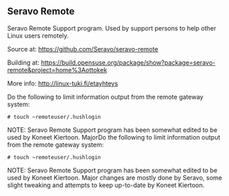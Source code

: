 Seravo Remote
-------------

Seravo Remote Support program. Used by support persons to help other Linux users remotely. 

Source at: https://github.com/Seravo/seravo-remote 

Building at: https://build.opensuse.org/package/show?package=seravo-remote&project=home%3Aottokek

More info: http://linux-tuki.fi/etayhteys 

Do the following to limit information output from the remote gateway system:
```
# touch ~remoteuser/.hushlogin
```

NOTE: Seravo Remote Support program has been somewhat edited to be used by Koneet Kiertoon. MajorDo the following to limit information output from the remote gateway system:
 ```
 # touch ~remoteuser/.hushlogin
 ```
NOTE: Seravo Remote Support program has been somewhat edited to be used 
by Koneet Kiertoon. Major changes are mostly done by Seravo, some slight 
tweaking and attempts to keep up-to-date by Koneet Kiertoon.

